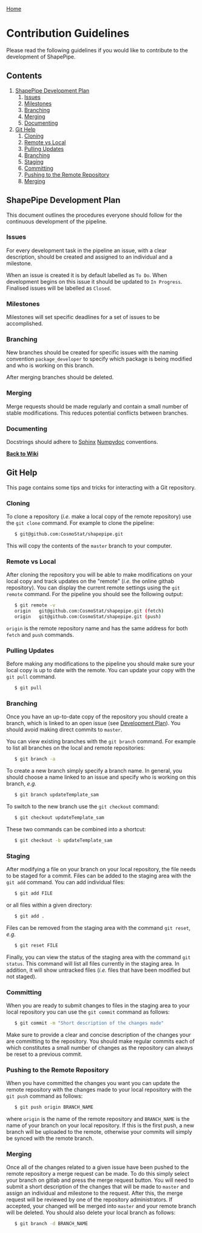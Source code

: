 [Home](./shapepipe.md)

# Contribution Guidelines

Please read the following guidelines if you would like to contribute to the development of ShapePipe.

## Contents

1. [ShapePipe Development Plan](#ShapePipe-Development-Plan)
   1. [Issues](#Issues)
   1. [Milestones](#Milestones)
   1. [Branching](#Branching)
   1. [Merging](#Merging)
   1. [Documenting](#Documenting)
1. [Git Help](#Git-Help)
   1. [Cloning](#Cloning)
   1. [Remote vs Local](#Remote-vs-Local)
   1. [Pulling Updates](#Pulling-Updates)
   1. [Branching](#Branching)
   1. [Staging](#Staging)
   1. [Committing](#Committing)
   1. [Pushing to the Remote Repository](#Pushing-to-the-Remote-Repository)
   1. [Merging](#Merging)

## ShapePipe Development Plan

This document outlines the procedures everyone should follow for the continuous development of the pipeline.

### Issues

For every development task in the pipeline an issue, with a clear description, should be created and assigned to an individual and a milestone.

When an issue is created it is by default labelled as `To Do`. When development begins on this issue it should be updated to `In Progress`. Finalised issues will be labelled as `Closed`.

### Milestones

Milestones will set specific deadlines for a set of issues to be accomplished.

### Branching

New branches should be created for specific issues with the naming convention `package_developer` to specify which package is being modified and who is working on this branch.

After merging branches should be deleted.

### Merging

Merge requests should be made regularly and contain a small number of stable modifications. This reduces potential conflicts between branches.  

### Documenting

Docstrings should adhere to [Sphinx](http://www.sphinx-doc.org/en/stable/) [Numpydoc](http://sphinxcontrib-napoleon.readthedocs.io/en/latest/example_numpy.html) conventions.

**[Back to Wiki](home)**

## Git Help

This page contains some tips and tricks for interacting with a Git repository.

### Cloning

To clone a repository (*i.e.* make a local copy of the remote repository) use the `git clone` command. For example to clone the pipeline:

```bash
   $ git@github.com:CosmoStat/shapepipe.git
```

This will copy the contents of the `master` branch to your computer.

### Remote vs Local

After cloning the repository you will be able to make modifications on your local copy and track updates on the "remote" (*i.e.* the online githab repository). You can display the current remote settings using the `git remote` command. For the pipeline you should see the following output:

```bash
   $ git remote -v
   origin	git@github.com:CosmoStat/shapepipe.git (fetch)
   origin	git@github.com:CosmoStat/shapepipe.git (push)
```

`origin` is the remote repository name and has the same address for both `fetch` and `push` commands.

### Pulling Updates

Before making any modifications to the pipeline you should make sure your local copy is up to date with the remote. You can update your copy with the `git pull` command.

```bash
   $ git pull
```

### Branching

Once you have an up-to-date copy of the repository you should create a branch, which is linked to an open issue (see [Development Plan](Development-plan)). You should avoid making direct commits to `master`.

You can view existing branches with the `git branch` command. For example to list all branches on the local and remote repositories:

```bash
   $ git branch -a
```

To create a new branch simply specify a branch name. In general, you should choose a name linked to an issue and specify who is working on this branch, *e.g.*

```bash
   $ git branch updateTemplate_sam
```

To switch to the new branch use the `git checkout` command:

```bash
   $ git checkout updateTemplate_sam
```

These two commands can be combined into a shortcut:

```bash
   $ git checkout -b updateTemplate_sam
```

### Staging

After modifying a file on your branch on your local repository, the file needs to be staged for a commit. Files can be added to the staging area with the `git add` command. You can add individual files:

```bash
   $ git add FILE
```

or all files within a given directory:

```bash
   $ git add .
```

Files can be removed from the staging area with the command `git reset`, *e.g.*

```bash
   $ git reset FILE
```

Finally, you can view the status of the staging area with the command `git status`. This command will list all files currently in the staging area. In addition, it will show untracked files (*i.e.* files that have been modified but not staged).

### Committing

When you are ready to submit changes to files in the staging area to your local repository you can use the `git commit` command as follows:

```bash
   $ git commit -m "Short description of the changes made"
```

Make sure to provide a clear and concise description of the changes your are committing to the repository. You should make regular commits each of which constitutes a small number of changes as the repository can always be reset to a previous commit.

### Pushing to the Remote Repository

When you have committed the changes you want you can update the remote repository with the changes made to your local repository with the `git push` command as follows:

```bash
   $ git push origin BRANCH_NAME
```

where `origin` is the name of the remote repository and `BRANCH_NAME` is the name of your branch on your local repository. If this is the first push, a new branch will be uploaded to the remote, otherwise your commits will simply be synced with the remote branch.

### Merging

Once all of the changes related to a given issue have been pushed to the remote repository a merge request can be made. To do this simply select your branch on gitlab and press the merge request button. You will need to submit a short description of the changes that will be made to `master` and assign an individual and milestone to the request. After this, the merge request will be reviewed by one of the repository administrators. If accepted, your changed will be merged into `master` and your remote branch will be deleted. You should also delete your local branch as follows:

```bash
   $ git branch -d BRANCH_NAME
```
